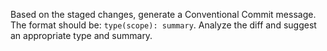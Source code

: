 Based on the staged changes, generate a Conventional Commit message.
The format should be: `type(scope): summary`.
Analyze the diff and suggest an appropriate type and summary.
